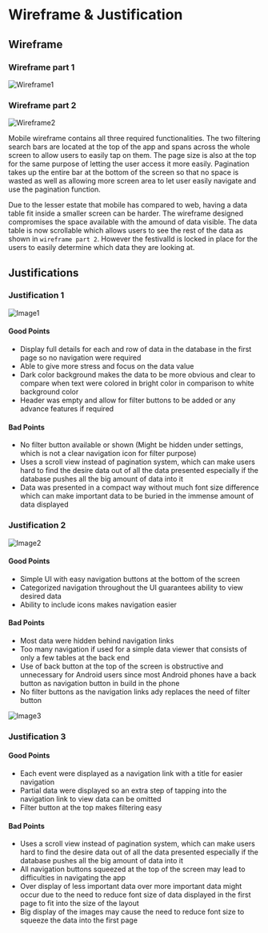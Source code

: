 # Wireframe & Justification


## Wireframe
### Wireframe part 1
![Wireframe1](assets/basic-wireframe-data-viewer-mobile-1.png)
### Wireframe part 2
![Wireframe2](assets/basic-wireframe-data-viewer-mobile-2.png)

   Mobile wireframe contains all three required functionalities. The two filtering search bars are located at the top of the app and spans across the whole screen to allow users to easily tap on them. The page size is also at the top for the same purpose of letting the user access it more easily. Pagination takes up the entire bar at the bottom of the screen so that no space is wasted as well as allowing more screen area to let user easily navigate and use the pagination function.
  
   Due to the lesser estate that mobile has compared to web, having a data table fit inside a smaller screen can be harder. The wireframe designed compromises the space available with the amound of data visible. The data table is now scrollable which allows users to see the rest of the data as shown in `wireframe part 2`. However the festivalId is locked in place for the users to easily determine which data they are looking at.
## Justifications

### Justification 1

![Image1](assets/basic_mobile_data_1.jpg)

#### Good Points
- Display full details for each and row of data in the database in the first page so no navigation were required
- Able to give more stress and focus on the data value
- Dark color background makes the data to be more obvious and clear to compare when text were colored in bright color in comparison to white background color
- Header was empty and allow for filter buttons to be added or any advance features if required

#### Bad Points
- No filter button available or shown (Might be hidden under settings, which is not a clear navigation icon for filter purpose)
- Uses a scroll view instead of pagination system, which can make users hard to find the desire data out of all the data presented especially if the database pushes all the big amount of data into it
- Data was presented in a compact way without much font size difference which can make important data to be buried in the immense amount of data displayed

### Justification 2

![Image2](assets/basic_mobile_data_2.jpg)

#### Good Points
- Simple UI with easy navigation buttons at the bottom of the screen
- Categorized navigation throughout the UI guarantees ability to view desired data
- Ability to include icons makes navigation easier

#### Bad Points 
- Most data were hidden behind navigation links
- Too many navigation if used for a simple data viewer that consists of only a few tables at the back end
- Use of back button at the top of the screen is obstructive and unnecessary for Android users since most Android phones have a back button as navigation button in build in the phone
- No filter buttons as the navigation links ady replaces the need of filter button

![Image3](assets/basic_mobile_data_3.png)

### Justification 3

#### Good Points
- Each event were displayed as a navigation link with a title for easier navigation
- Partial data were displayed so an extra step of tapping into the navigation link to view data can be omitted
- Filter button at the top makes filtering easy

#### Bad Points
- Uses a scroll view instead of pagination system, which can make users hard to find the desire data out of all the data presented especially if the database pushes all the big amount of data into it
- All navigation buttons squeezed at the top of the screen may lead to difficulties in navigating the app
- Over display of less important data over more important data might occur due to the need to reduce font size of data displayed in the first page to fit into the size of the layout
- Big display of the images may cause the need to reduce font size to squeeze the data into the first page
